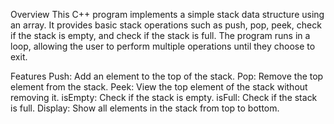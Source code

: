 Overview
This C++ program implements a simple stack data structure using an array. It provides basic stack operations such as push, pop, peek, check if the stack is empty, and check if the stack is full. The program runs in a loop, allowing the user to perform multiple operations until they choose to exit.

Features
Push: Add an element to the top of the stack.
Pop: Remove the top element from the stack.
Peek: View the top element of the stack without removing it.
isEmpty: Check if the stack is empty.
isFull: Check if the stack is full.
Display: Show all elements in the stack from top to bottom.
